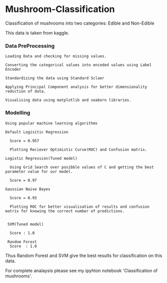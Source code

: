 # Mushroom-Classification

Classification of mushrooms into two categories: Edible and Non-Edible

This data is taken from kaggle.

### Data PreProcessing

    Loading Data and checking for missing values.
    
    Converting the categorical values into encoded values using Label Encoder
    
    Standardizing the data using Standard Sclaer
    
    Applying Principal Component analysis for better dimensionality reduction of data.
    
    Visualising data using matplotlib and seaborn libraries.
    
### Modelling
    
    Using popular machine learning algorithms
    
    Default Logisitic Regression
      
      Score = 0.957
      
      Plotting Reciever Optimistic Curve(ROC) and Confusion matrix.
      
    Logistic Regression(Tuned model)
      
      Using Grid Search over posibble values of C and getting the best parameter value for our model.
      
      Score = 0.97
   
    Gaussian Naive Bayes 
      
      Score = 0.93
      
      Plotting ROC for better visualisation of results and confusion matrix for knowing the correct number of predictions.
      
    
     SVM(Tuned model)
      
      Score : 1.0
     
     Random Forest
      Score  : 1.0
  
  
Thus Random Forest and SVM give the best results for classification on this data.

For complete analaysis please see my ipyhton notebook 'Classification of mushrooms'.

